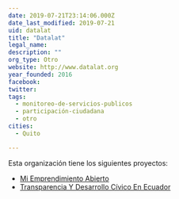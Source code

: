 ```yaml
---
date: 2019-07-21T23:14:06.000Z
date_last_modified: 2019-07-21
uid: datalat
title: "Datalat"
legal_name: 
description: ""
org_type: Otro
website: http://www.datalat.org
year_founded: 2016
facebook: 
twitter: 
tags:
  - monitoreo-de-servicios-publicos
  - participación-ciudadana
  - otro
cities: 
  - Quito

---
```


Esta organización tiene los siguientes proyectos:

- [Mi Emprendimiento Abierto](/i/mi-emprendimiento-abierto.html)
- [Transparencia Y Desarrollo Cívico En Ecuador](/i/transparencia-y-desarrollo-civico-en-ecuador.html)
